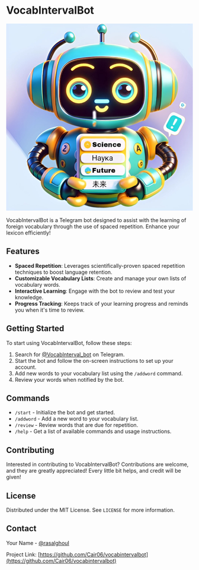 # VocabIntervalBot

![VocabIntervalBot](images/logo.jpg)

VocabIntervalBot is a Telegram bot designed to assist with the learning of foreign vocabulary through the use of spaced repetition. Enhance your lexicon efficiently!

## Features

- **Spaced Repetition**: Leverages scientifically-proven spaced repetition techniques to boost language retention.
- **Customizable Vocabulary Lists**: Create and manage your own lists of vocabulary words.
- **Interactive Learning**: Engage with the bot to review and test your knowledge.
- **Progress Tracking**: Keeps track of your learning progress and reminds you when it's time to review.

## Getting Started

To start using VocabIntervalBot, follow these steps:

1. Search for [@VocabInterval_bot](https://t.me/VocabInterval_bot) on Telegram.
2. Start the bot and follow the on-screen instructions to set up your account.
3. Add new words to your vocabulary list using the `/addword` command.
4. Review your words when notified by the bot.

## Commands

- `/start` - Initialize the bot and get started.
- `/addword` - Add a new word to your vocabulary list.
- `/review` - Review words that are due for repetition.
- `/help` - Get a list of available commands and usage instructions.

## Contributing

Interested in contributing to VocabIntervalBot? Contributions are welcome, and they are greatly appreciated! Every little bit helps, and credit will be given!

## License

Distributed under the MIT License. See `LICENSE` for more information.

## Contact

Your Name - [@rasalghouI](https://t.me/rasalghouI)

Project Link: [https://github.com/Cair06/vocabintervalbot](https://github.com/Cair06/vocabintervalbot)

